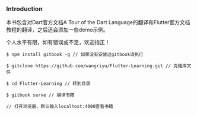 ### Introduction

本书包含对Dart官方文档A Tour of the Dart Language的翻译和Flutter官方文档教程的翻译，之后还会添加一些demo示例。

个人水平有限，如有错误或不足，欢迎指正！

```
$ npm install gitbook -g // 如果没有安装过gitbook请执行

$ gitclone https://github.com/wangriyu/Flutter-Learning.git // 克隆库文件

$ cd Flutter-Learning // 转到目录

$ gitbook serve // 编译书籍

// 打开浏览器，默认输入localhost:4000查看书籍
```
